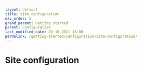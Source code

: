 ```yaml
---
layout: default
title: Site configuration
nav_order: 5
grand_parent: Getting started
parent: Configuration
last_modified_date: 20-10-2021 13:00
permalink: /getting-started/configuration/site-configuration/
---
```


# Site configuration
